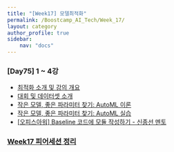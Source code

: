 ```yaml
---
title: "[Week17] 모델최적화"
permalink: /Boostcamp_AI_Tech/Week_17/
layout: category
author_profile: true
sidebar:
    nav: "docs"
---
```


### [Day75] 1 ~ 4강

- [최적화 소개 및 강의 개요]({{site.url}}/boostcamp_ai_tech/week_17/day_75/01.-Introduction-to-Optimization-and-Lecture-Overview/)
- [대회 및 데이터셋 소개]({{site.url}}/boostcamp_ai_tech/week_17/day_75/02.-Introduction-to-competitions-and-datasets/)
- [작은 모델, 좋은 파라미터 찾기: AutoML 이론]({{site.url}}/boostcamp_ai_tech/week_17/day_75/03.-Small-Models,-Finding-Good-Parameters-AutoML-Theory/)
- [작은 모델, 좋은 파라미터 찾기: AutoML 실습]({{site.url}}/boostcamp_ai_tech/week_17/day_75/04.-Small-Models,-Finding-Good-Parameters-AutoML-Exercises/)
- [[오피스아워] Baseline 코드에 모듈 작성하기 - 신종선 멘토]({{site.url}}/boostcamp_ai_tech/week_17/day_75/OfficeHour-Writing-Modules-in-Baseline-Code/)

### [Week17 피어세션 정리](https://github.com/sangmandu/SangSangPlus/tree/main/Meet-up%20log/Week%209)

